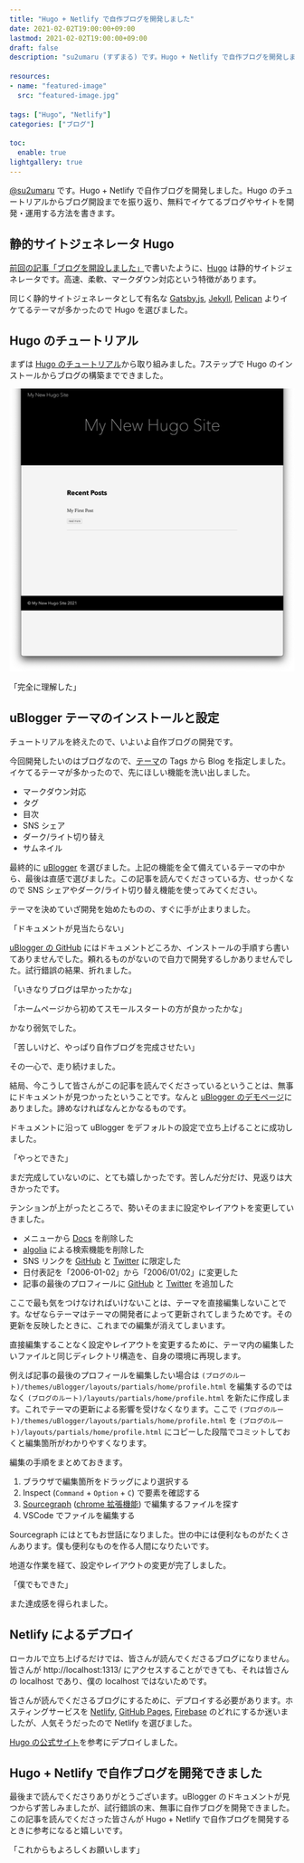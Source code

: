 ```yaml
---
title: "Hugo + Netlify で自作ブログを開発しました"
date: 2021-02-02T19:00:00+09:00
lastmod: 2021-02-02T19:00:00+09:00
draft: false
description: "su2umaru (すずまる) です。Hugo + Netlify で自作ブログを開発しました。Hugo のチュートリアルからブログ開設までを振り返り、無料でイケてるブログやサイトを開発・運用する方法を書きます。"

resources:
- name: "featured-image"
  src: "featured-image.jpg"

tags: ["Hugo", "Netlify"]
categories: ["ブログ"]

toc:
  enable: true
lightgallery: true
---
```


[@su2umaru](https://twitter.com/su2umaru) です。Hugo + Netlify で自作ブログを開発しました。Hugo のチュートリアルからブログ開設までを振り返り、無料でイケてるブログやサイトを開発・運用する方法を書きます。

<!--more-->

## 静的サイトジェネレータ Hugo

[前回の記事「ブログを開設しました」](https://su2umarathon.netlify.app/first-post/)で書いたように、[Hugo](https://gohugo.io/) は静的サイトジェネレータです。高速、柔軟、マークダウン対応という特徴があります。

同じく静的サイトジェネレータとして有名な [Gatsby.js](https://www.gatsbyjs.com/), [Jekyll](http://jekyllrb-ja.github.io/), [Pelican](https://docs.getpelican.com/en/latest/) よりイケてるテーマが多かったので Hugo を選びました。

## Hugo のチュートリアル

まずは [Hugo のチュートリアル](https://gohugo.io/getting-started/quick-start/)から取り組みました。7ステップで Hugo のインストールからブログの構築までできました。

![チュートリアルで構築したブログ](hugo-tutorial.png)

「完全に理解した」

## uBlogger テーマのインストールと設定

チュートリアルを終えたので、いよいよ自作ブログの開発です。

今回開発したいのはブログなので、[テーマ](https://themes.gohugo.io/)の Tags から Blog を指定しました。イケてるテーマが多かったので、先にほしい機能を洗い出しました。

- マークダウン対応
- タグ
- 目次
- SNS シェア
- ダーク/ライト切り替え
- サムネイル

最終的に [uBlogger](https://themes.gohugo.io/ublogger/) を選びました。上記の機能を全て備えているテーマの中から、最後は直感で選びました。この記事を読んでくださっている方、せっかくなので SNS シェアやダーク/ライト切り替え機能を使ってみてください。

テーマを決めていざ開発を始めたものの、すぐに手が止まりました。

「ドキュメントが見当たらない」

[uBlogger の GitHub](https://github.com/uPagge/uBlogger) にはドキュメントどころか、インストールの手順すら書いてありませんでした。頼れるものがないので自力で開発するしかありませんでした。試行錯誤の結果、折れました。

「いきなりブログは早かったかな」

「ホームページから初めてスモールスタートの方が良かったかな」

かなり弱気でした。

「苦しいけど、やっぱり自作ブログを完成させたい」

その一心で、走り続けました。

結局、今こうして皆さんがこの記事を読んでくださっているということは、無事にドキュメントが見つかったということです。なんと [uBlogger のデモページ](https://ublogger.netlify.app/theme-documentation-basics/)にありました。諦めなければなんとかなるものです。

ドキュメントに沿って uBlogger をデフォルトの設定で立ち上げることに成功しました。

「やっとできた」

まだ完成していないのに、とても嬉しかったです。苦しんだ分だけ、見返りは大きかったです。

テンションが上がったところで、勢いそのままに設定やレイアウトを変更していきました。

- メニューから [Docs](https://ublogger.netlify.app/categories/documentation/) を削除した
- [algolia](https://www.algolia.com/) による検索機能を削除した
- SNS リンクを [GitHub](https://github.com/su2umaru) と [Twitter](https://twitter.com/su2umaru) に限定した
- 日付表記を「2006-01-02」から「2006/01/02」に変更した
- 記事の最後のプロフィールに [GitHub](https://github.com/su2umaru) と [Twitter](https://twitter.com/su2umaru) を追加した

ここで最も気をつけなければいけないことは、テーマを直接編集しないことです。なぜならテーマはテーマの開発者によって更新されてしまうためです。その更新を反映したときに、これまでの編集が消えてしまいます。

直接編集することなく設定やレイアウトを変更するために、テーマ内の編集したいファイルと同じディレクトリ構造を、自身の環境に再現します。

例えば記事の最後のプロフィールを編集したい場合は `(ブログのルート)/themes/uBlogger/layouts/partials/home/profile.html` を編集するのではなく `(ブログのルート)/layouts/partials/home/profile.html` を新たに作成します。これでテーマの更新による影響を受けなくなります。ここで `(ブログのルート)/themes/uBlogger/layouts/partials/home/profile.html` を `(ブログのルート)/layouts/partials/home/profile.html` にコピーした段階でコミットしておくと編集箇所がわかりやすくなります。

編集の手順をまとめておきます。

1. ブラウザで編集箇所をドラッグにより選択する
2. Inspect (`Command` + `Option` + `C`) で要素を確認する
3. [Sourcegraph](https://about.sourcegraph.com/) ([chrome 拡張機能](https://chrome.google.com/webstore/detail/sourcegraph/dgjhfomjieaadpoljlnidmbgkdffpack)) で編集するファイルを探す
4. VSCode でファイルを編集する

Sourcegraph にはとてもお世話になりました。世の中には便利なものがたくさんあります。僕も便利なものを作る人間になりたいです。

地道な作業を経て、設定やレイアウトの変更が完了しました。

「僕でもできた」

また達成感を得られました。

## Netlify によるデプロイ

ローカルで立ち上げるだけでは、皆さんが読んでくださるブログになりません。皆さんが http://localhost:1313/ にアクセスすることができても、それは皆さんの localhost であり、僕の localhost ではないためです。

皆さんが読んでくださるブログにするために、デプロイする必要があります。ホスティングサービスを [Netlify](https://www.netlify.com/), [GitHub Pages](https://docs.github.com/ja/github/working-with-github-pages/about-github-pages), [Firebase](https://firebase.google.com/?hl=ja) のどれにするか迷いましたが、人気そうだったので Netlify を選びました。

[Hugo の公式サイト](https://gohugo.io/hosting-and-deployment/hosting-on-netlify/)を参考にデプロイしました。

## Hugo + Netlify で自作ブログを開発できました

最後まで読んでくださりありがとうございます。uBlogger のドキュメントが見つからず苦しみましたが、試行錯誤の末、無事に自作ブログを開発できました。この記事を読んでくださった皆さんが Hugo + Netlify で自作ブログを開発するときに参考になると嬉しいです。

「これからもよろしくお願いします」